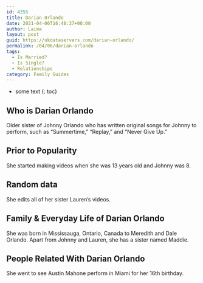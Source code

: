 ```yaml
---
id: 4355
title: Darian Orlando
date: 2021-04-06T16:48:37+00:00
author: Laima
layout: post
guid: https://ukdataservers.com/darian-orlando/
permalink: /04/06/darian-orlando
tags:
  - Is Married?
  - Is Single?
  - Relationships
category: Family Guides
---
```


* some text
{: toc}


## Who is Darian Orlando
                  
                  
                  
Older sister of Johnny Orlando who has written original songs for Johnny to perform, such as &#8220;Summertime,&#8221; &#8220;Replay,&#8221; and &#8220;Never Give Up.&#8221;
                  
              
            
              
            
                
                
                
## Prior to Popularity
                  
                  
                  
She started making videos when she was 13 years old and Johnny was 8.
                  
              
            
              
            
                
                
                
## Random data
                  
                  
                  
She edits all of her sister Lauren&#8217;s videos.
                  
              
            
              
            
                
                
                
## Family & Everyday Life of Darian Orlando
                  
                  
                  
She was born in Mississauga, Ontario, Canada to Meredith and Dale Orlando. Apart from Johnny and Lauren, she has a sister named Maddie.
                  
              
            
              
            
                
                
                
## People Related With Darian Orlando
                  
                  
                  
She went to see Austin Mahone perform in Miami for her 16th birthday.
                  
              
            
              
            
                
              
            
              
              
            
            
              
            
          
          
          
